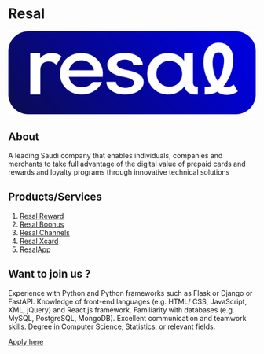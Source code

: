 # Resal

![brand   app logo](https://github.com/ResalApps/.github/blob/main/profile/brand%20%26%20app%20logo.png)
## About

A leading Saudi company that enables individuals, companies and merchants to take full advantage of the digital value of prepaid cards and rewards and loyalty programs through innovative technical solutions

## Products/Services

1. [Resal Reward](https://gleerewards.resal.me/)
2. [Resal Boonus](https://www.resal.me/ar/boonus/home)
3. [Resal Channels](https://www.resal.me/ar/channels/home)
4. [Resal Xcard](https://www.resal.me/ar/xcard/home)
5. [ResalApp](https://giftcards.resal.me)

   


## Want to join us ?

Experience with Python and Python frameworks such as Flask or Django or FastAPI.
Knowledge of front-end languages (e.g. HTML/ CSS, JavaScript, XML, jQuery) and React.js
framework.
Familiarity with databases (e.g. MySQL, PostgreSQL, MongoDB).
Excellent communication and teamwork skills.
Degree in Computer Science, Statistics, or relevant fields.

[Apply here](https://forms.gle/wE38CBb9uE4x8SGS7)
